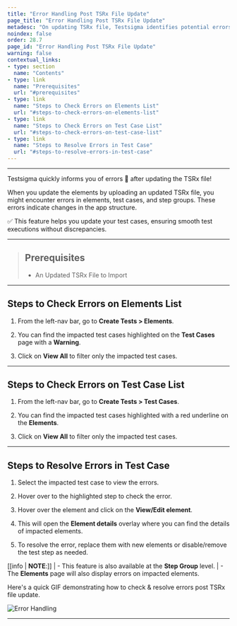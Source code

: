 ```yaml
---
title: "Error Handling Post TSRx File Update"
page_title: "Error Handling Post TSRx File Update"
metadesc: "On updating TSRx file, Testsigma identifies potential errors in test cases, step groups and elements linked to updates in the application structure"
noindex: false
order: 28.7
page_id: "Error Handling Post TSRx File Update"
warning: false
contextual_links:
- type: section
  name: "Contents"
- type: link
  name: "Prerequisites"
  url: "#prerequisites"
- type: link
  name: "Steps to Check Errors on Elements List"
  url: "#steps-to-check-errors-on-elements-list"
- type: link
  name: "Steps to Check Errors on Test Case List"
  url: "#steps-to-check-errors-on-test-case-list"
- type: link
  name: "Steps to Resolve Errors in Test Case"
  url: "#steps-to-resolve-errors-in-test-case"
---
```


---

Testsigma quickly informs you of errors 🚫 after updating the TSRx file! 

When you update the elements by uploading an updated TSRx file, you might encounter errors in elements, test cases, and step groups. These errors indicate changes in the app structure.

✅ This feature helps you update your test cases, ensuring smooth test executions  without discrepancies. 

---

> ## **Prerequisites**
> 
> - An Updated TSRx File to Import

---

## **Steps to Check Errors on Elements List**

1. From the left-nav bar, go to **Create Tests > Elements**.

2. You can find the impacted test cases highlighted on the **Test Cases** page with a **Warning**. 

3. Click on **View All** to filter only the impacted test cases. 

---

## **Steps to Check Errors on Test Case List**

1. From the left-nav bar, go to **Create Tests > Test Cases**. 

2. You can find the impacted test cases highlighted with a red underline on the **Elements**. 

3. Click on **View All** to filter only the impacted test cases.

---

## **Steps to Resolve Errors in Test Case**

1. Select the impacted test case to view the errors.

2. Hover over to the highlighted step to check the error.

3. Hover over the element and click on the **View/Edit element**. 

4. This will open the **Element details** overlay where you can find the details of impacted elements. 

5. To resolve the error, replace them with new elements or disable/remove the test step as needed.

[[info | **NOTE**:]]
| - This feature is also available at the **Step Group** level. 
| - The **Elements** page will also display errors on impacted elements. 

Here's a quick GIF demonstrating how to check & resolve errors post TSRx file update. 

![Error Handling](https://s3.amazonaws.com/static-docs.testsigma.com/new_images/projects/applications/WA_ErrorHandling.gif)

---